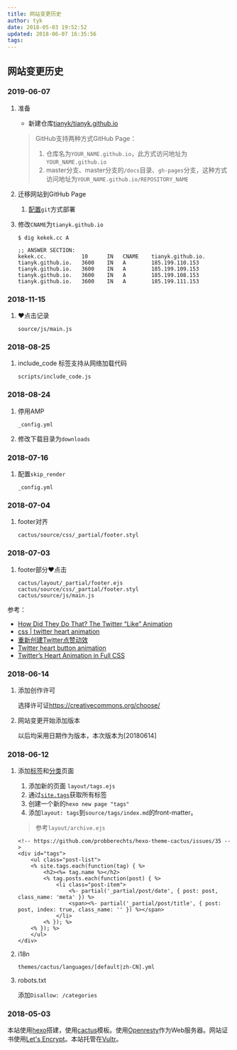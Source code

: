 ```yaml
---
title: 网站变更历史
author: tyk
date: 2018-05-03 19:52:52
updated: 2018-06-07 16:35:56
tags:
---
```

## 网站变更历史

### 2019-06-07
1. 准备

    - 新建仓库[tianyk/tianyk.github.io](https://github.com/tianyk/tianyk.github.io)
    > GitHub支持两种方式GitHub Page：
    > 1. 仓库名为`YOUR_NAME.github.io`，此方式访问地址为`YOUR_NAME.github.io`
    > 2. master分支、master分支的`/docs`目录、`gh-pages`分支，这种方式访问地址为`YOUR_NAME.github.io/REPOSITORY_NAME`

1. 迁移网站到GitHub Page

    1. [配置](https://hexo.io/zh-cn/docs/deployment.html#Git)`git`方式部署

2. 修改`CNAME`为`tianyk.github.io`

    ```
    $ dig kekek.cc A 

    ;; ANSWER SECTION:
    kekek.cc.           10      IN   CNAME    tianyk.github.io.
    tianyk.github.io.   3600    IN   A        185.199.110.153
    tianyk.github.io.   3600    IN   A        185.199.109.153
    tianyk.github.io.   3600    IN   A        185.199.108.153
    tianyk.github.io.   3600    IN   A        185.199.111.153
    ```

### 2018-11-15
1. ❤点击记录

    ```
    source/js/main.js
    ```

### 2018-08-25
1. include_code 标签支持从网络加载代码
    ```
    scripts/include_code.js
    ```

### 2018-08-24
1. 停用AMP
    ```
    _config.yml
    ```

2. 修改下载目录为`downloads`

### 2018-07-16
1. 配置`skip_render`

    ```
    _config.yml
    ```

### 2018-07-04

1. footer对齐

    ```
    cactus/source/css/_partial/footer.styl
    ```

### 2018-07-03
1. footer部分❤点击

    ```
    cactus/layout/_partial/footer.ejs
    cactus/source/css/_partial/footer.styl
    cactus/source/js/main.js
    ```

参考：
- [How Did They Do That? The Twitter “Like” Animation](https://medium.com/@chrismabry/how-did-they-do-that-the-twitter-like-animation-2a473b658e43)
- [css | twitter heart animation](https://codepen.io/mindstorm/pen/aZZvKq)
- [重新创建Twitter点赞动效](http://www.w3cplus.com/animation/recreating-the-twitter-heart-animation.html)
- [Twitter heart button animation](https://codepen.io/yisi/pen/LpXVJb)
- [Twitter’s Heart Animation in Full CSS](https://blog.prototypr.io/twitter-s-heart-animation-in-full-css-b1c00ca5b774)

### 2018-06-14
1. 添加创作许可

    选择许可证<https://creativecommons.org/choose/>

2. 网站变更开始添加版本

    以后均采用日期作为版本，本次版本为[20180614]

### 2018-06-12
1. 添加[标签](/tags/)和[分类](/categories/)页面

    1. 添加新的页面 `layout/tags.ejs`
    2. 通过[`site.tags`](https://hexo.io/zh-cn/docs/variables.html#网站变量)获取所有标签
    3. 创建一个新的`hexo new page "tags"`
    4. 添加`layout: tags`到`source/tags/index.md`的front-matter。

    > 参考`layout/archive.ejs`

    ``` ejs
    <!-- https://github.com/probberechts/hexo-theme-cactus/issues/35 -->
    <div id="tags">
        <ul class="post-list">
        <% site.tags.each(function(tag) { %>
            <h2><%= tag.name %></h2>
            <% tag.posts.each(function(post) { %>
                <li class="post-item">
                    <%- partial('_partial/post/date', { post: post, class_name: 'meta' }) %>
                    <span><%- partial('_partial/post/title', { post: post, index: true, class_name: '' }) %></span>
                </li>
            <% }); %>
        <% }); %>
        </ul>
    </div>
    ```

2. i18n

    `themes/cactus/languages/[default|zh-CN].yml`

3. robots.txt

    添加`Disallow: /categories`

### 2018-05-03 
本站使用[hexo](https://hexo.io/)搭建，使用[cactus](https://github.com/probberechts/hexo-theme-cactus)模板。使用[Openresty](https://openresty.org)作为Web服务器。网站证书使用[Let's Encrypt](https://letsencrypt.org/)。本站托管在[Vultr](https://www.vultr.com/?ref=7274958)。

